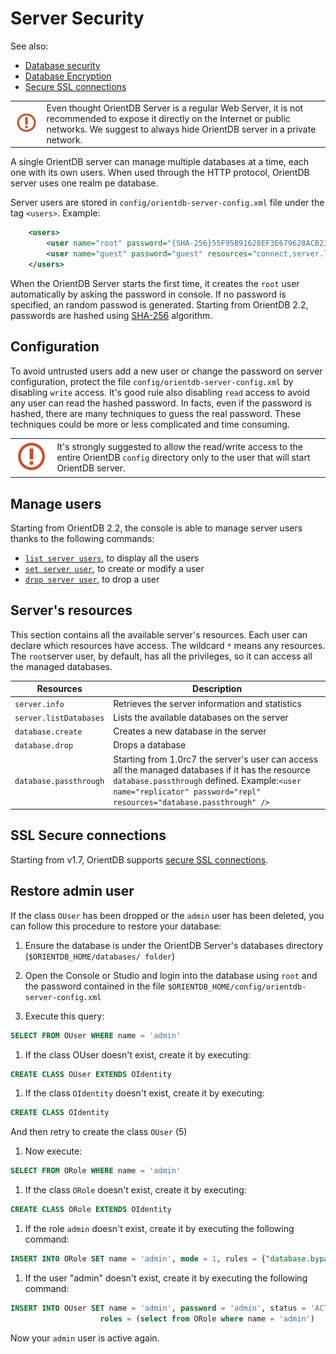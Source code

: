 # Server Security

See also:
- [Database security](Database-Security.md)
- [Database Encryption](Database-Encryption.md)
- [Secure SSL connections](Using-SSL-with-OrientDB.md)

|   |   |
|---|---|
|![](images/warning.png)|Even thought OrientDB Server is a regular Web Server, it is not recommended to expose it directly on the Internet or public networks. We suggest to always hide OrientDB server in a private network.|

A single OrientDB server can manage multiple databases at a time, each one with its own users. When used through the HTTP protocol, OrientDB server uses one realm pe database.

Server users are stored in `config/orientdb-server-config.xml` file under the tag `<users>`. Example:
```xml
    <users>
        <user name="root" password="{SHA-256}55F95B91628EF3E679628ACB23AE" resources="*" />
        <user name="guest" password="guest" resources="connect,server.listDatabases,server.dblist" />
    </users>
```

When the OrientDB Server starts the first time, it creates the `root` user automatically by asking the password in console. If no password is specified, an random passwod is generated. Starting from OrientDB 2.2, passwords are hashed using [SHA-256](https://en.wikipedia.org/wiki/SHA-2) algorithm.

## Configuration
To avoid untrusted users add a new user or change the password on server configuration, protect the file `config/orientdb-server-config.xml` by disabling `write` access. It's good rule also disabling `read` access to avoid any user can read the hashed password. In facts, even if the password is hashed, there are many techniques to guess the real password. These techniques could be more or less complicated and time consuming.

|   |   |
|---|---|
|![](images/warning.png)|It's strongly suggested to allow the read/write access to the entire OrientDB `config` directory only to the user that will start OrientDB server.|

## Manage users
Starting from OrientDB 2.2, the console is able to manage server users thanks to the following commands:
- [`list server users`](Console-Command-List-Server-Users.md), to display all the users
- [`set server user`](Console-Command-Set-Server-User.md), to create or modify a user
- [`drop server user`](Console-Command-Drop-Server-User.md), to drop a user

## Server's resources

This section contains all the available server's resources. Each user can declare which resources have access. The wildcard `*` means any resources.  The `root`server user, by default, has all the privileges, so it can access all the managed databases.

| Resources | Description |
|-----------|-------------|
|`server.info`|Retrieves the server information and statistics|
|`server.listDatabases`|Lists the available databases on the server|
|`database.create`|Creates a new database in the server|
|`database.drop`|Drops a database|
|`database.passthrough`|Starting from 1.0rc7 the server's user can access all the managed databases if it has the resource `database.passthrough` defined. Example:`<user name="replicator" password="repl" resources="database.passthrough" />`|


## SSL Secure connections

Starting from v1.7, OrientDB supports [secure SSL connections](Using-SSL-with-OrientDB.md).

## Restore admin user

If the class `OUser` has been dropped or the `admin` user has been deleted, you can follow this procedure to restore your database:

1. Ensure the database is under the OrientDB Server's databases directory (`$ORIENTDB_HOME/databases/ folder`)

1. Open the Console or Studio and login into the database using `root` and the password contained in the file `$ORIENTDB_HOME/config/orientdb-server-config.xml`

1. Execute this query:

  ```sql
  SELECT FROM OUser WHERE name = 'admin'
  ```

1. If the class OUser doesn't exist, create it by executing:

  ```sql
  CREATE CLASS OUser EXTENDS OIdentity
  ```

1. If the class `OIdentity` doesn't exist, create it by executing:

  ```sql
  CREATE CLASS OIdentity
  ```
  And then retry to create the class `OUser` (5)

1. Now execute:

  ```sql
  SELECT FROM ORole WHERE name = 'admin'
  ```

1. If the class `ORole` doesn't exist, create it by executing:

  ```sql
  CREATE CLASS ORole EXTENDS OIdentity
  ```

1. If the role `admin` doesn't exist, create it by executing the following command:

  ```sql
  INSERT INTO ORole SET name = 'admin', mode = 1, rules = {"database.bypassrestricted":15}
  ```

1. If the user "admin" doesn't exist, create it by executing the following command:

  ```sql
  INSERT INTO OUser SET name = 'admin', password = 'admin', status = 'ACTIVE',
                      roles = (select from ORole where name = 'admin')
  ```

Now your `admin` user is active again.
